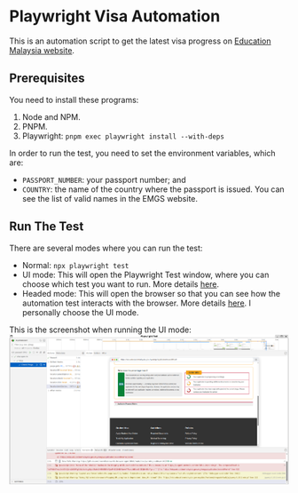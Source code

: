 # Playwright Visa Automation

This is an automation script to get the latest visa progress on [Education Malaysia website](https://visa.educationmalaysia.gov.my/).

## Prerequisites

You need to install these programs:
1. Node and NPM.
2. PNPM.
3. Playwright: `pnpm exec playwright install --with-deps`

In order to run the test, you need to set the environment variables, which are:
- `PASSPORT_NUMBER`: your passport number; and
- `COUNTRY`: the name of the country where the passport is issued. You can see the list of valid names in the EMGS website.

## Run The Test

There are several modes where you can run the test:
- Normal: `npx playwright test`
- UI mode: This will open the Playwright Test window, where you can choose which test you want to run. More details [here](https://playwright.dev/docs/running-tests#run-tests-in-ui-mode).
- Headed mode: This will open the browser so that you can see how the automation test interacts with the browser. More details [here](https://playwright.dev/docs/running-tests#run-tests-in-ui-mode). I personally choose the UI mode.

This is the screenshot when running the UI mode:
![UI Mode](./screenshots/playwright-ui-mode.png)
